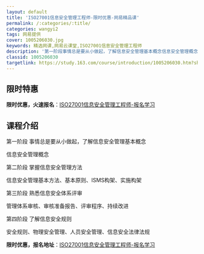 ```yaml
---
layout: default
title: 'ISO27001信息安全管理工程师-限时优惠-网易精品课'
permalink: /:categories/:title/
categories: wangyi2
tags: 网易提供
cover: 1005206030.jpg
keywords: 精选网课,网易云课堂,ISO27001信息安全管理工程师
description: '第一阶段事情总是要从小做起，了解信息安全管理基本概念信息安全管理概念第二阶段掌握信息安全管理方法信息安全管理基本方法、基'
classid: 1005206030
targetlink: https://study.163.com/course/introduction/1005206030.htm?share=1&shareId=1025206652&utm_campaign=share&utm_medium=iphoneShare&utm_source=&utm_u=1025206652
---
```


## 限时特惠

**限时优惠，火速报名**：[ISO27001信息安全管理工程师-报名学习](https://study.163.com/course/introduction/1005206030.htm?share=1&shareId=1025206652&utm_campaign=share&utm_medium=iphoneShare&utm_source=&utm_u=1025206652)

## 课程介绍

第一阶段 事情总是要从小做起，了解信息安全管理基本概念



信息安全管理概念







第二阶段 掌握信息安全管理方法



信息安全管理基本方法、基本原则、ISMS构架、实施构架







第三阶段 熟悉信息安全体系评审



管理体系审核、审核准备报告、评审程序、持续改进







第四阶段 了解信息安全规则



安全规则、物理安全管理、人员安全管理、信息安全法律法规

**限时优惠，报名地址**：[ISO27001信息安全管理工程师-报名学习](https://study.163.com/course/introduction/1005206030.htm?share=1&shareId=1025206652&utm_campaign=share&utm_medium=iphoneShare&utm_source=&utm_u=1025206652)

